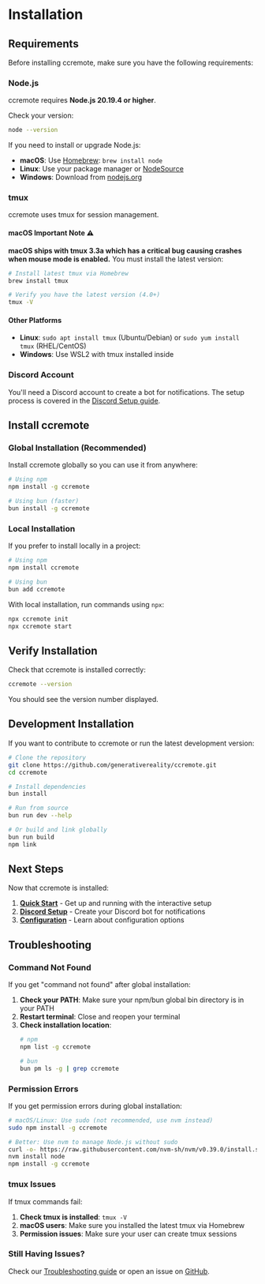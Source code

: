 # Installation

## Requirements

Before installing ccremote, make sure you have the following requirements:

### Node.js
ccremote requires **Node.js 20.19.4 or higher**.

Check your version:
```bash
node --version
```

If you need to install or upgrade Node.js:
- **macOS**: Use [Homebrew](https://brew.sh/): `brew install node`
- **Linux**: Use your package manager or [NodeSource](https://github.com/nodesource/distributions)
- **Windows**: Download from [nodejs.org](https://nodejs.org/)

### tmux

ccremote uses tmux for session management. 

#### macOS Important Note ⚠️
**macOS ships with tmux 3.3a which has a critical bug causing crashes when mouse mode is enabled.** You must install the latest version:

```bash
# Install latest tmux via Homebrew
brew install tmux

# Verify you have the latest version (4.0+)
tmux -V
```

#### Other Platforms
- **Linux**: `sudo apt install tmux` (Ubuntu/Debian) or `sudo yum install tmux` (RHEL/CentOS)
- **Windows**: Use WSL2 with tmux installed inside

### Discord Account
You'll need a Discord account to create a bot for notifications. The setup process is covered in the [Discord Setup guide](./discord-setup.md).

## Install ccremote

### Global Installation (Recommended)

Install ccremote globally so you can use it from anywhere:

```bash
# Using npm
npm install -g ccremote

# Using bun (faster)
bun install -g ccremote
```

### Local Installation

If you prefer to install locally in a project:

```bash
# Using npm
npm install ccremote

# Using bun
bun add ccremote
```

With local installation, run commands using `npx`:
```bash
npx ccremote init
npx ccremote start
```

## Verify Installation

Check that ccremote is installed correctly:

```bash
ccremote --version
```

You should see the version number displayed.

## Development Installation

If you want to contribute to ccremote or run the latest development version:

```bash
# Clone the repository
git clone https://github.com/generativereality/ccremote.git
cd ccremote

# Install dependencies
bun install

# Run from source
bun run dev --help

# Or build and link globally
bun run build
npm link
```

## Next Steps

Now that ccremote is installed:

1. **[Quick Start](./quick-start.md)** - Get up and running with the interactive setup
2. **[Discord Setup](./discord-setup.md)** - Create your Discord bot for notifications
3. **[Configuration](./configuration.md)** - Learn about configuration options

## Troubleshooting

### Command Not Found

If you get "command not found" after global installation:

1. **Check your PATH**: Make sure your npm/bun global bin directory is in your PATH
2. **Restart terminal**: Close and reopen your terminal
3. **Check installation location**: 
   ```bash
   # npm
   npm list -g ccremote
   
   # bun  
   bun pm ls -g | grep ccremote
   ```

### Permission Errors

If you get permission errors during global installation:

```bash
# macOS/Linux: Use sudo (not recommended, use nvm instead)
sudo npm install -g ccremote

# Better: Use nvm to manage Node.js without sudo
curl -o- https://raw.githubusercontent.com/nvm-sh/nvm/v0.39.0/install.sh | bash
nvm install node
npm install -g ccremote
```

### tmux Issues

If tmux commands fail:

1. **Check tmux is installed**: `tmux -V`
2. **macOS users**: Make sure you installed the latest tmux via Homebrew
3. **Permission issues**: Make sure your user can create tmux sessions

### Still Having Issues?

Check our [Troubleshooting guide](./troubleshooting.md) or open an issue on [GitHub](https://github.com/generativereality/ccremote/issues).